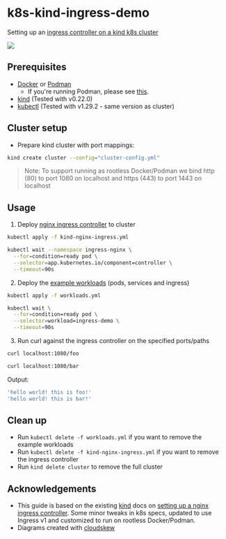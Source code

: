 # k8s-kind-ingress-demo

Setting up an [ingress controller on a kind k8s cluster](https://kind.sigs.k8s.io/docs/user/ingress/)

![](assets/diagram.png)

## Prerequisites

- [Docker](https://www.docker.com/) or [Podman](https://podman.io/)
  - If you're running Podman, please see [this](https://kind.sigs.k8s.io/docs/user/rootless/).
- [kind](https://kind.sigs.k8s.io/docs/user/quick-start/#installation) (Tested with v0.22.0)
- [kubectl](https://kubernetes.io/docs/tasks/tools/) (Tested with v1.29.2 - same version as cluster)

## Cluster setup

- Prepare kind cluster with port mappings:

```bash
kind create cluster --config="cluster-config.yml"
```

> Note: To support running as rootless Docker/Podman we bind http (80) to port 1080 on localhost and https (443) to port 1443 on localhost

## Usage

1. Deploy [nginx ingress controller](kind-ignress.yml) to cluster

```bash
kubectl apply -f kind-nginx-ingress.yml

kubectl wait --namespace ingress-nginx \
  --for=condition=ready pod \
  --selector=app.kubernetes.io/component=controller \
  --timeout=90s
```

2. Deploy the [example workloads](workloads.yml) (pods, services and ingress)

```bash
kubectl apply -f workloads.yml

kubectl wait \
  --for=condition=ready pod \
  --selector=workload=ingress-demo \
  --timeout=90s
```

3. Run curl against the ingress controller on the specified ports/paths

```bash
curl localhost:1080/foo

curl localhost:1080/bar
```

Output:

```bash
'hello world! this is foo!'
'hello world! this is bar!'
```

## Clean up

- Run `kubectl delete -f workloads.yml` if you want to remove the example workloads
- Run `kubectl delete -f kind-nginx-ingress.yml` if you want to remove the ingress controller
- Run `kind delete cluster` to remove the full cluster

## Acknowledgements

- This guide is based on the existing [kind](https://kind.sigs.k8s.io/) docs on [setting up a nginx ingress controller](https://kind.sigs.k8s.io/docs/user/ingress/). Some minor tweaks in k8s specs, updated to use Ingress v1 and customized to run on rootless Docker/Podman.
- Diagrams created with [cloudskew](https://github.com/cloudskew/cloudskew)